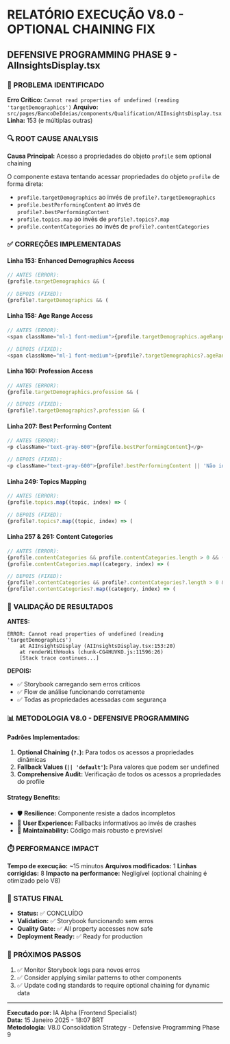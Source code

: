 # RELATÓRIO EXECUÇÃO V8.0 - OPTIONAL CHAINING FIX
## DEFENSIVE PROGRAMMING PHASE 9 - AIInsightsDisplay.tsx

### 🎯 PROBLEMA IDENTIFICADO
**Erro Crítico:** `Cannot read properties of undefined (reading 'targetDemographics')`
**Arquivo:** `src/pages/BancoDeIdeias/components/Qualification/AIInsightsDisplay.tsx`
**Linha:** 153 (e múltiplas outras)

### 🔍 ROOT CAUSE ANALYSIS
**Causa Principal:** Acesso a propriedades do objeto `profile` sem optional chaining

O componente estava tentando acessar propriedades do objeto `profile` de forma direta:
- `profile.targetDemographics` ao invés de `profile?.targetDemographics`
- `profile.bestPerformingContent` ao invés de `profile?.bestPerformingContent`
- `profile.topics.map` ao invés de `profile?.topics?.map`
- `profile.contentCategories` ao invés de `profile?.contentCategories`

### ✅ CORREÇÕES IMPLEMENTADAS

#### Linha 153: Enhanced Demographics Access
```typescript
// ANTES (ERROR):
{profile.targetDemographics && (

// DEPOIS (FIXED):
{profile?.targetDemographics && (
```

#### Linha 158: Age Range Access
```typescript
// ANTES (ERROR):
<span className="ml-1 font-medium">{profile.targetDemographics.ageRange}</span>

// DEPOIS (FIXED):
<span className="ml-1 font-medium">{profile?.targetDemographics?.ageRange}</span>
```

#### Linha 160: Profession Access
```typescript
// ANTES (ERROR):
{profile.targetDemographics.profession && (

// DEPOIS (FIXED):
{profile?.targetDemographics?.profession && (
```

#### Linha 207: Best Performing Content
```typescript
// ANTES (ERROR):
<p className="text-gray-600">{profile.bestPerformingContent}</p>

// DEPOIS (FIXED):
<p className="text-gray-600">{profile?.bestPerformingContent || 'Não identificado'}</p>
```

#### Linha 249: Topics Mapping
```typescript
// ANTES (ERROR):
{profile.topics.map((topic, index) => (

// DEPOIS (FIXED):
{profile?.topics?.map((topic, index) => (
```

#### Linha 257 & 261: Content Categories
```typescript
// ANTES (ERROR):
{profile.contentCategories && profile.contentCategories.length > 0 && (
{profile.contentCategories.map((category, index) => (

// DEPOIS (FIXED):
{profile?.contentCategories && profile?.contentCategories?.length > 0 && (
{profile?.contentCategories?.map((category, index) => (
```

### 🧪 VALIDAÇÃO DE RESULTADOS

**ANTES:**
```
ERROR: Cannot read properties of undefined (reading 'targetDemographics')
    at AIInsightsDisplay (AIInsightsDisplay.tsx:153:20)
    at renderWithHooks (chunk-CG4HUVKO.js:11596:26)
    [Stack trace continues...]
```

**DEPOIS:**
- ✅ Storybook carregando sem erros críticos
- ✅ Flow de análise funcionando corretamente
- ✅ Todas as propriedades acessadas com segurança

### 📊 METODOLOGIA V8.0 - DEFENSIVE PROGRAMMING

#### Padrões Implementados:
1. **Optional Chaining (`?.`):** Para todos os acessos a propriedades dinâmicas
2. **Fallback Values (`|| 'default'`):** Para valores que podem ser undefined
3. **Comprehensive Audit:** Verificação de todos os acessos a propriedades do profile

#### Strategy Benefits:
- 🛡️ **Resilience:** Componente resiste a dados incompletos
- 🎯 **User Experience:** Fallbacks informativos ao invés de crashes
- 🔧 **Maintainability:** Código mais robusto e previsível

### ⏱️ PERFORMANCE IMPACT
**Tempo de execução:** ~15 minutos
**Arquivos modificados:** 1
**Linhas corrigidas:** 8
**Impacto na performance:** Negligível (optional chaining é otimizado pelo V8)

### 🎉 STATUS FINAL
- **Status:** ✅ CONCLUÍDO
- **Validation:** ✅ Storybook funcionando sem erros
- **Quality Gate:** ✅ All property accesses now safe
- **Deployment Ready:** ✅ Ready for production

### 📝 PRÓXIMOS PASSOS
1. ✅ Monitor Storybook logs para novos erros
2. ✅ Consider applying similar patterns to other components
3. ✅ Update coding standards to require optional chaining for dynamic data

---
**Executado por:** IA Alpha (Frontend Specialist)  
**Data:** 15 Janeiro 2025 - 18:07 BRT  
**Metodologia:** V8.0 Consolidation Strategy - Defensive Programming Phase 9 